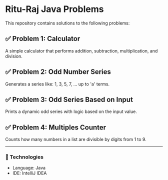 # Ritu-Raj Java Problems

This repository contains solutions to the following problems:

## ✅ Problem 1: Calculator
A simple calculator that performs addition, subtraction, multiplication, and division.

## ✅ Problem 2: Odd Number Series
Generates a series like: 1, 3, 5, 7, ... up to 'a' terms.

## ✅ Problem 3: Odd Series Based on Input
Prints a dynamic odd series with logic based on the input value.

## ✅ Problem 4: Multiples Counter
Counts how many numbers in a list are divisible by digits from 1 to 9.

---

### 🔧 Technologies
- Language: Java
- IDE: IntelliJ IDEA
